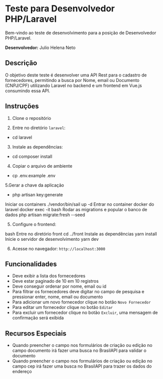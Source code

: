 # Teste para Desenvolvedor PHP/Laravel

Bem-vindo ao teste de desenvolvimento para a posição de Desenvolvedor PHP/Laravel.

**Desenvolvedor:** Julio Helena Neto

## Descrição
O objetivo deste teste é desenvolver uma API Rest para o cadastro de fornecedores, permitindo a busca por Nome, email ou Documento (CNPJ/CPF) utilizando Laravel no backend e um frontend em Vue.js consumindo essa API.

## Instruções

1. Clone o repositório

2. Entre no diretório `laravel`:
- cd laravel

3. Instale as dependências:
- cd composer install

4. Copiar o arquivo de ambiente
  - cp .env.example .env

5.Gerar a chave da aplicação
  - php artisan key:generate



Iniciar os containers
./vendor/bin/sail up -d
Entrar no container docker do laravel
docker exec -it <id-do-container-docker-do-laravel> bash
Rodar as migrations e popular o banco de dados
php artisan migrate:fresh --seed


5. Configure o frontend:

bash
Entre no diretório front
cd ../front
Instale as dependências
yarn install
Inicie o servidor de desenvolvimento
yarn dev


6. Acesse no navegador: `http://localhost:3000`

## Funcionalidades

- Deve exibir a lista dos fornecedores
- Deve estar paginado de 10 em 10 registros
- Deve conseguir ordenar por nome, email ou id
- Para filtrar os fornecedores deve digitar no campo de pesquisa e pressionar enter, nome, email ou documento
- Para adicionar um novo fornecedor clique no botão `Novo Fornecedor`
- Para editar um fornecedor clique no botão `Editar`
- Para excluir um fornecedor clique no botão `Excluir`, uma mensagem de confirmação será exibida

## Recursos Especiais

- Quando preencher o campo nos formulários de criação ou edição no campo documento irá fazer uma busca no BrasilAPI para validar o documento
- Quando preencher o campo nos formulários de criação ou edição no campo cep irá fazer uma busca no BrasilAPI para trazer os dados do endereço
